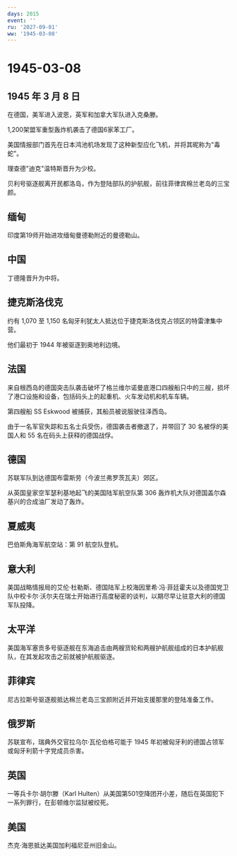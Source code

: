 ```yaml
---
days: 2015
event: ''
ru: '2027-09-01'
ww: '1945-03-08'
---
```


# 1945-03-08

## 1945 年 3 月 8 日

在德国，美军进入波恩，英军和加拿大军队进入克桑滕。

1,200架盟军重型轰炸机袭击了德国6家苯工厂。

美国情报部门首先在日本鸿池机场发现了这种新型应化飞机，并将其昵称为"毒蛇"。

理查德"迪克"温特斯晋升为少校。

贝利号驱逐舰离开民都洛岛，作为登陆部队的护航舰，前往菲律宾棉兰老岛的三宝颜。

## 缅甸

印度第19师开始进攻缅甸曼德勒附近的曼德勒山。

## 中国

丁德隆晋升为中将。

## 捷克斯洛伐克

约有 1,070 至 1,150
名匈牙利犹太人抵达位于捷克斯洛伐克占领区的特雷津集中营。

他们最初于 1944 年被驱逐到奥地利边境。

## 法国

来自根西岛的德国突击队袭击破坏了格兰维尔诺曼底港口四艘船只中的三艘，损坏了港口设施和设备，包括码头上的起重机、火车发动机和机车车辆。

第四艘船 SS Eskwood 被捕获，其船员被说服驶往泽西岛。

由于一名军官失踪和五名士兵受伤，德国袭击者撤退了，并带回了 30
名被俘的美国人和 55 名在码头上获释的德国战俘。

## 德国

苏联军队到达德国布雷斯劳（今波兰弗罗茨瓦夫）郊区。

从英国皇家空军瑟利基地起飞的美国陆军航空队第 306
轰炸机大队对德国盖尔森基兴的合成油厂发动了轰炸。

## 夏威夷

巴伯斯角海军航空站：第 91 航空队登机。

## 意大利

美国战略情报局的艾伦·杜勒斯、德国陆军上校海因里希·冯·菲廷霍夫以及德国党卫队中校卡尔·沃尔夫在瑞士开始进行高度秘密的谈判，以期尽早让驻意大利的德国军队投降。

## 太平洋

美国海军塞贡多号驱逐舰在东海追击由两艘货轮和两艘护航舰组成的日本护航舰队，在其发起攻击之前就被护航舰驱逐。

## 菲律宾

尼古拉斯号驱逐舰抵达棉兰老岛三宝颜附近并开始支援那里的登陆准备工作。

## 俄罗斯

苏联宣布，瑞典外交官拉乌尔·瓦伦伯格可能于 1945
年初被匈牙利的德国占领军或匈牙利箭十字党成员杀害。

## 英国

一等兵卡尔·胡尔滕（Karl
Hulten）从美国第501空降团开小差，随后在英国犯下一系列罪行，在彭顿维尔监狱被绞死。

## 美国

杰克·海恩抵达美国加利福尼亚州旧金山。